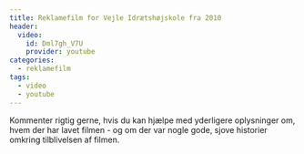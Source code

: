 ```yaml
---
title: Reklamefilm for Vejle Idrætshøjskole fra 2010
header:
  video:
    id: Dml7gh_V7U
    provider: youtube
categories:
  - reklamefilm
tags:
  - video
  - youtube
---
```


Kommenter rigtig gerne, hvis du kan hjælpe med yderligere oplysninger om, hvem der har lavet filmen - og om der var nogle gode, sjove historier omkring tilblivelsen af filmen.
